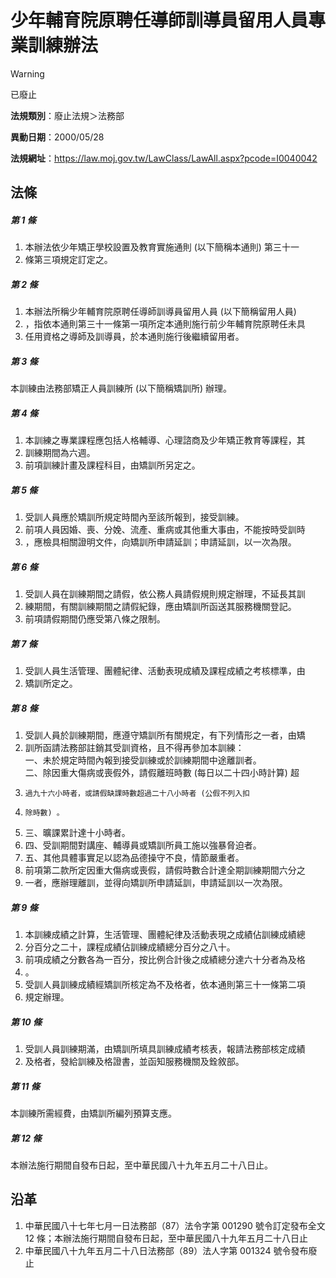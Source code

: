 # 少年輔育院原聘任導師訓導員留用人員專業訓練辦法


> [!WARNING]
> 已廢止


**法規類別**：廢止法規＞法務部

**異動日期**：2000/05/28  

**法規網址**：https://law.moj.gov.tw/LawClass/LawAll.aspx?pcode=I0040042



## 法條
##### 第 1 條
1. 本辦法依少年矯正學校設置及教育實施通則 (以下簡稱本通則) 第三十一
1. 條第三項規定訂定之。

##### 第 2 條
1. 本辦法所稱少年輔育院原聘任導師訓導員留用人員 (以下簡稱留用人員)
1. ，指依本通則第三十一條第一項所定本通則施行前少年輔育院原聘任未具
1. 任用資格之導師及訓導員，於本通則施行後繼續留用者。

##### 第 3 條
本訓練由法務部矯正人員訓練所 (以下簡稱矯訓所) 辦理。

##### 第 4 條
1. 本訓練之專業課程應包括人格輔導、心理諮商及少年矯正教育等課程，其
1. 訓練期間為六週。
1. 前項訓練計畫及課程科目，由矯訓所另定之。

##### 第 5 條
1. 受訓人員應於矯訓所規定時間內至該所報到，接受訓練。
1. 前項人員因婚、喪、分娩、流產、重病或其他重大事由，不能按時受訓時
1. ，應檢具相關證明文件，向矯訓所申請延訓；申請延訓，以一次為限。

##### 第 6 條
1. 受訓人員在訓練期間之請假，依公務人員請假規則規定辦理，不延長其訓
1. 練期間，有關訓練期間之請假紀錄，應由矯訓所函送其服務機關登記。
1. 前項請假期間仍應受第八條之限制。

##### 第 7 條
1. 受訓人員生活管理、團體紀律、活動表現成績及課程成績之考核標準，由
1. 矯訓所定之。

##### 第 8 條
1. 受訓人員於訓練期間，應遵守矯訓所有關規定，有下列情形之一者，由矯
1. 訓所函請法務部註銷其受訓資格，且不得再參加本訓練：  
一、未於規定時間內報到接受訓練或於訓練期間中途離訓者。  
二、除因重大傷病或喪假外，請假離班時數 (每日以二十四小時計算) 超
1.     過九十六小時者，或請假缺課時數超過二十八小時者 (公假不列入扣
1.     除時數) 。
1. 三、曠課累計達十小時者。
1. 四、受訓期間對講座、輔導員或矯訓所員工施以強暴脅迫者。
1. 五、其他具體事實足以認為品德操守不良，情節嚴重者。
1. 前項第二款所定因重大傷病或喪假，請假時數合計達全期訓練期間六分之
1. 一者，應辦理離訓，並得向矯訓所申請延訓，申請延訓以一次為限。

##### 第 9 條
1. 本訓練成績之計算，生活管理、團體紀律及活動表現之成績佔訓練成績總
1. 分百分之二十，課程成績佔訓練成績總分百分之八十。
1. 前項成績之分數各為一百分，按比例合計後之成績總分達六十分者為及格
1. 。
1. 受訓人員訓練成績經矯訓所核定為不及格者，依本通則第三十一條第二項
1. 規定辦理。

##### 第 10 條
1. 受訓人員訓練期滿，由矯訓所填具訓練成績考核表，報請法務部核定成績
1. 及格者，發給訓練及格證書，並函知服務機關及銓敘部。

##### 第 11 條
本訓練所需經費，由矯訓所編列預算支應。

##### 第 12 條
本辦法施行期間自發布日起，至中華民國八十九年五月二十八日止。

## 沿革
1. 中華民國八十七年七月一日法務部（87）法令字第 001290 號令訂定發布全文 12 條；本辦法施行期間自發布日起，至中華民國八十九年五月二十八日止
1. 中華民國八十九年五月二十八日法務部（89）法人字第 001324 號令發布廢止

